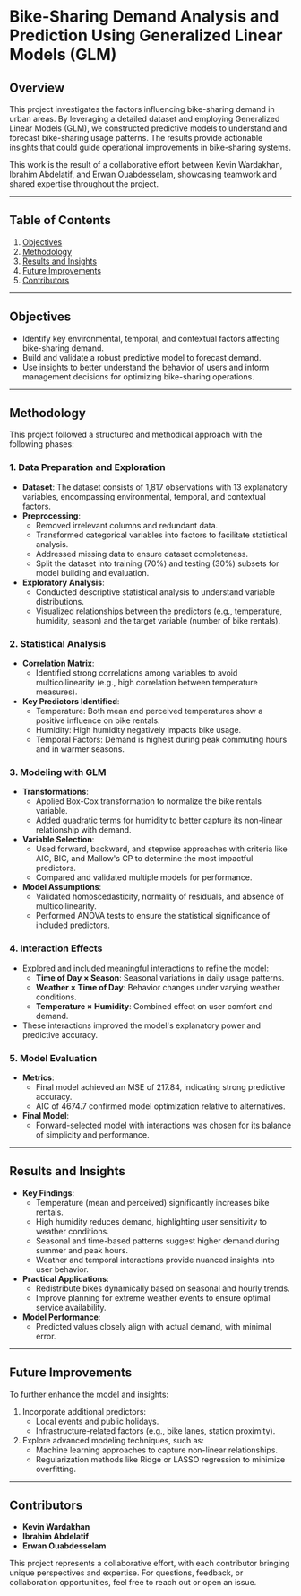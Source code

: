 # Bike-Sharing Demand Analysis and Prediction Using Generalized Linear Models (GLM)

## Overview
This project investigates the factors influencing bike-sharing demand in urban areas. By leveraging a detailed dataset and employing Generalized Linear Models (GLM), we constructed predictive models to understand and forecast bike-sharing usage patterns. The results provide actionable insights that could guide operational improvements in bike-sharing systems.

This work is the result of a collaborative effort between Kevin Wardakhan, Ibrahim Abdelatif, and Erwan Ouabdesselam, showcasing teamwork and shared expertise throughout the project.

---

## Table of Contents
1. [Objectives](#objectives)
2. [Methodology](#methodology)
3. [Results and Insights](#results-and-insights)
4. [Future Improvements](#future-improvements)
5. [Contributors](#contributors)

---

## Objectives
- Identify key environmental, temporal, and contextual factors affecting bike-sharing demand.
- Build and validate a robust predictive model to forecast demand.
- Use insights to better understand the behavior of users and inform management decisions for optimizing bike-sharing operations.

---

## Methodology
This project followed a structured and methodical approach with the following phases:

### 1. **Data Preparation and Exploration**
   - **Dataset**: The dataset consists of 1,817 observations with 13 explanatory variables, encompassing environmental, temporal, and contextual factors.
   - **Preprocessing**:
     - Removed irrelevant columns and redundant data.
     - Transformed categorical variables into factors to facilitate statistical analysis.
     - Addressed missing data to ensure dataset completeness.
     - Split the dataset into training (70%) and testing (30%) subsets for model building and evaluation.
   - **Exploratory Analysis**:
     - Conducted descriptive statistical analysis to understand variable distributions.
     - Visualized relationships between the predictors (e.g., temperature, humidity, season) and the target variable (number of bike rentals).

### 2. **Statistical Analysis**
   - **Correlation Matrix**:
     - Identified strong correlations among variables to avoid multicollinearity (e.g., high correlation between temperature measures).
   - **Key Predictors Identified**:
     - Temperature: Both mean and perceived temperatures show a positive influence on bike rentals.
     - Humidity: High humidity negatively impacts bike usage.
     - Temporal Factors: Demand is highest during peak commuting hours and in warmer seasons.

### 3. **Modeling with GLM**
   - **Transformations**:
     - Applied Box-Cox transformation to normalize the bike rentals variable.
     - Added quadratic terms for humidity to better capture its non-linear relationship with demand.
   - **Variable Selection**:
     - Used forward, backward, and stepwise approaches with criteria like AIC, BIC, and Mallow's CP to determine the most impactful predictors.
     - Compared and validated multiple models for performance.
   - **Model Assumptions**:
     - Validated homoscedasticity, normality of residuals, and absence of multicollinearity.
     - Performed ANOVA tests to ensure the statistical significance of included predictors.

### 4. **Interaction Effects**
   - Explored and included meaningful interactions to refine the model:
     - **Time of Day × Season**: Seasonal variations in daily usage patterns.
     - **Weather × Time of Day**: Behavior changes under varying weather conditions.
     - **Temperature × Humidity**: Combined effect on user comfort and demand.
   - These interactions improved the model's explanatory power and predictive accuracy.

### 5. **Model Evaluation**
   - **Metrics**:
     - Final model achieved an MSE of 217.84, indicating strong predictive accuracy.
     - AIC of 4674.7 confirmed model optimization relative to alternatives.
   - **Final Model**:
     - Forward-selected model with interactions was chosen for its balance of simplicity and performance.

---

## Results and Insights
- **Key Findings**:
  - Temperature (mean and perceived) significantly increases bike rentals.
  - High humidity reduces demand, highlighting user sensitivity to weather conditions.
  - Seasonal and time-based patterns suggest higher demand during summer and peak hours.
  - Weather and temporal interactions provide nuanced insights into user behavior.
- **Practical Applications**:
  - Redistribute bikes dynamically based on seasonal and hourly trends.
  - Improve planning for extreme weather events to ensure optimal service availability.
- **Model Performance**:
  - Predicted values closely align with actual demand, with minimal error.

---

## Future Improvements
To further enhance the model and insights:
1. Incorporate additional predictors:
   - Local events and public holidays.
   - Infrastructure-related factors (e.g., bike lanes, station proximity).
2. Explore advanced modeling techniques, such as:
   - Machine learning approaches to capture non-linear relationships.
   - Regularization methods like Ridge or LASSO regression to minimize overfitting.

---

## Contributors
- **Kevin Wardakhan**
- **Ibrahim Abdelatif**
- **Erwan Ouabdesselam**

This project represents a collaborative effort, with each contributor bringing unique perspectives and expertise. For questions, feedback, or collaboration opportunities, feel free to reach out or open an issue.
